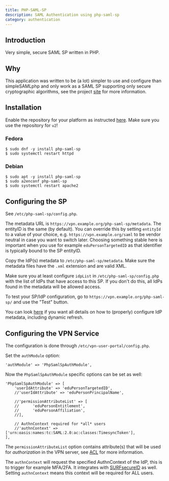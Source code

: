 ```yaml
---
title: PHP-SAML-SP
description: SAML Authentication using php-saml-sp
category: authentication
---
```


## Introduction

Very simple, secure SAML SP written in PHP.

## Why

This application was written to be (a lot) simpler to use and configure than 
simpleSAMLphp and only work as a SAML SP supporting only secure cryptographic 
algorithms, see the project [site](https://www.php-saml-sp.eu/) for more 
information.

## Installation

Enable the repository for your platform as instructed 
[here](https://www.php-saml-sp.eu/). Make sure you use the repository for `v2`!

### Fedora

    $ sudo dnf -y install php-saml-sp
    $ sudo systemctl restart httpd

### Debian

    $ sudo apt -y install php-saml-sp
    $ sudo a2enconf php-saml-sp
    $ sudo systemctl restart apache2

## Configuring the SP

See `/etc/php-saml-sp/config.php`. 

The metadata URL is `https://vpn.example.org/php-saml-sp/metadata`. The 
entityID is the same (by default). You can override this by setting `entityId` 
to a value of your choice, e.g. `https://vpn.example.org/saml` to be vendor 
neutral in case you want to switch later. Choosing something stable here is 
important when you use for example `eduPersonTargetedID` as that identifier
is typically bound to the SP entityID.

Copy the IdP(s) metadata to `/etc/php-saml-sp/metadata`. Make sure the metadata
files have the `.xml` extension and are valid XML.

Make sure you at least configure `idpList` in `/etc/php-saml-sp/config.php` 
with the list of IdPs that have access to this SP. If you don't do this, all 
IdPs found in the metadata will be allowed access.

To test your SP/IdP configuration, go to `https://vpn.example.org/php-saml-sp/` 
and use the "Test" button.

You can look 
[here](https://git.sr.ht/~fkooman/php-saml-sp/tree/main/item/METADATA.md) if 
you want all details on how to (properly) configure IdP metadata, including 
dynamic refresh.

## Configuring the VPN Service

The configuration is done through `/etc/vpn-user-portal/config.php`.

Set the `authModule` option:

```
'authModule' => 'PhpSamlSpAuthModule',
```

Now the `PhpSamlSpAuthModule` specific options can be set as well:

```
'PhpSamlSpAuthModule' => [
    'userIdAttribute' => 'eduPersonTargetedID',
    //'userIdAttribute' => 'eduPersonPrincipalName',

    //'permissionAttributeList' => [
    //      'eduPersonEntitlement',
    //      'eduPersonAffiliation',
    //],

    // AuthnContext required for *all* users
    //'authnContext' => ['urn:oasis:names:tc:SAML:2.0:ac:classes:TimesyncToken'],
],
```

The `permissionAttributeList` option contains attribute(s) that will be used
for _authorization_ in the VPN server, see [ACL](ACL.md) for more information.


The `authnContext` will request the specified AuthnContext of the IdP, this is 
to trigger for example MFA/2FA. It integrates with 
[SURFsecureID](https://wiki.surfnet.nl/display/SsID/SURFsecureID) as well. 
Setting `authnContext` means this context will be required for ALL users.
